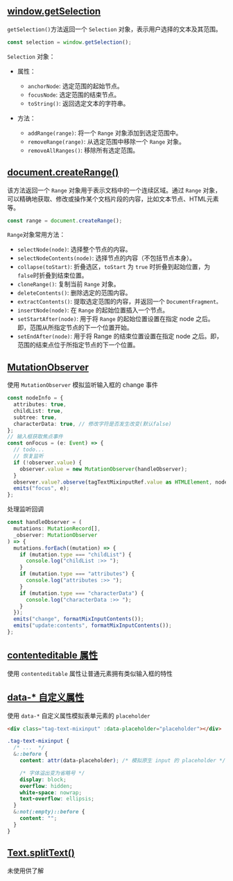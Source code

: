 ## [window.getSelection](https://developer.mozilla.org/en-US/docs/Web/API/Window/getSelection)

`getSelection()`方法返回一个 `Selection` 对象，表示用户选择的文本及其范围。

```js
const selection = window.getSelection();
```

`Selection` 对象：

- 属性：

  - `anchorNode`: 选定范围的起始节点。
  - `focusNode`: 选定范围的结束节点。
  - `toString()`: 返回选定文本的字符串。

- 方法：

  - `addRange(range)`: 将一个 `Range` 对象添加到选定范围中。
  - `removeRange(range)`: 从选定范围中移除一个 `Range` 对象。
  - `removeAllRanges()`: 移除所有选定范围。

## [document.createRange()](https://developer.mozilla.org/en-US/docs/Web/API/Document/createRange)

该方法返回一个 `Range` 对象用于表示文档中的一个连续区域。通过 `Range` 对象，可以精确地获取、修改或操作某个文档片段的内容，比如文本节点、HTML元素等。

```js
const range = document.createRange();
```

`Range`对象常用方法：

- `selectNode(node)`: 选择整个节点的内容。
- `selectNodeContents(node)`: 选择节点的内容（不包括节点本身）。
- `collapse(toStart)`: 折叠选区，`toStart` 为 `true` 时折叠到起始位置，为 `false`时折叠到结束位置。
- `cloneRange()`: 复制当前 `Range` 对象。
- `deleteContents()`: 删除选定的范围内容。
- `extractContents()`: 提取选定范围的内容，并返回一个 `DocumentFragment。`
- `insertNode(node)`: 在 `Range` 的起始位置插入一个节点。
- `setStartAfter(node)`: 用于将 `Range` 的起始位置设置在指定 node 之后。即，范围从所指定节点的下一个位置开始。
- `setEndAfter(node)`: 用于将 Range 的结束位置设置在指定 node 之后。即，范围的结束点位于所指定节点的下一个位置。

## [MutationObserver](https://developer.mozilla.org/zh-CN/docs/Web/API/MutationObserver)

使用 `MutationObserver` 模拟监听输入框的 change 事件

```ts
const nodeInfo = {
  attributes: true,
  childList: true,
  subtree: true,
  characterData: true, // 修改字符是否发生改变(默认false)
};
// 输入框获取焦点事件
const onFocus = (e: Event) => {
  // todo...
  // 恢复监听
  if (!observer.value) {
    observer.value = new MutationObserver(handleObserver);
  }
  observer.value?.observe(tagTextMixinputRef.value as HTMLElement, nodeInfo);
  emits("focus", e);
};
```

处理监听回调

```ts
const handleObserver = (
  mutations: MutationRecord[],
  _observer: MutationObserver
) => {
  mutations.forEach((mutation) => {
    if (mutation.type === "childList") {
      console.log("childList :>> ");
    }
    if (mutation.type === "attributes") {
      console.log("attributes :>> ");
    }
    if (mutation.type === "characterData") {
      console.log("characterData :>> ");
    }
  });
  emits("change", formatMixInputContents());
  emits("update:contents", formatMixInputContents());
};
```

## [contenteditable 属性](https://developer.mozilla.org/en-US/docs/Web/HTML/Global_attributes/contenteditable)

使用 `contenteditable` 属性让普通元素拥有类似输入框的特性

## [data-\* 自定义属性](https://developer.mozilla.org/en-US/docs/Web/HTML/Global_attributes/data-*)

使用 `data-*` 自定义属性模拟表单元素的 `placeholder`

```html
<div class="tag-text-mixinput" :data-placeholder="placeholder"></div>
```

```scss
.tag-text-mixinput {
  /* ...  */
  &::before {
    content: attr(data-placeholder); /* 模拟原生 input 的 placeholder */

    /* 字体溢出变为省略号 */
    display: block;
    overflow: hidden;
    white-space: nowrap;
    text-overflow: ellipsis;
  }
  &:not(:empty)::before {
    content: "";
  }
}
```

## [Text.splitText()](https://developer.mozilla.org/en-US/docs/Web/API/Text/splitText)

未使用供了解
